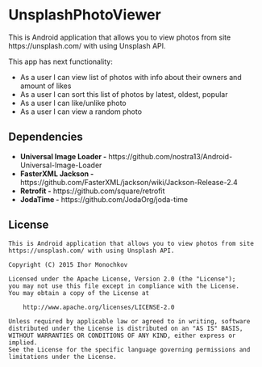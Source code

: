 # UnsplashPhotoViewer
<p>This is Android application that allows you to view photos from site https://unsplash.com/ with using Unsplash API.</p>
<p>This app has next functionality:
<ul>
<li>As a user I can view list of photos with info about their owners and amount of likes</li>
<li>As a user I can sort this list of photos by latest, oldest, popular</li>
<li>As a user I can like/unlike photo</li>
<li>As a user I can view a random photo</li>
</ul>
</p>
<h2>Dependencies</h2>
<ul>
<li><b>Universal Image Loader -</b> https://github.com/nostra13/Android-Universal-Image-Loader</li>
<li><b>FasterXML Jackson -</b> https://github.com/FasterXML/jackson/wiki/Jackson-Release-2.4</li>
<li><b>Retrofit -</b> https://github.com/square/retrofit</li>
<li><b>JodaTime -</b> https://github.com/JodaOrg/joda-time</li>
</ul>
<h2>License</h2>

    This is Android application that allows you to view photos from site https://unsplash.com/ with using Unsplash API.

    Copyright (C) 2015 Ihor Monochkov

    Licensed under the Apache License, Version 2.0 (the "License");
    you may not use this file except in compliance with the License.
    You may obtain a copy of the License at

        http://www.apache.org/licenses/LICENSE-2.0

    Unless required by applicable law or agreed to in writing, software
    distributed under the License is distributed on an "AS IS" BASIS,
    WITHOUT WARRANTIES OR CONDITIONS OF ANY KIND, either express or implied.
    See the License for the specific language governing permissions and
    limitations under the License.
